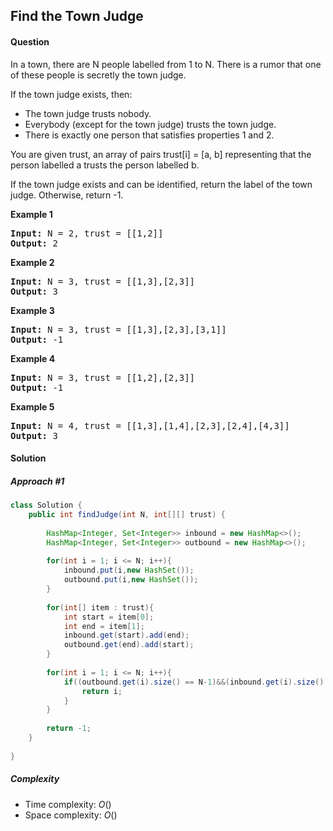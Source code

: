 ## Find the Town Judge
#### Question
In a town, there are N people labelled from 1 to N.  There is a rumor that one of these people is secretly the town judge.

If the town judge exists, then:

* The town judge trusts nobody.
* Everybody (except for the town judge) trusts the town judge.
* There is exactly one person that satisfies properties 1 and 2.

You are given trust, an array of pairs trust[i] = [a, b] representing that the person labelled a trusts the person labelled b.

If the town judge exists and can be identified, return the label of the town judge.  Otherwise, return -1.

**Example 1**
<pre>
<b>Input:</b> N = 2, trust = [[1,2]] 
<b>Output:</b> 2
</pre>

**Example 2**
<pre>
<b>Input:</b> N = 3, trust = [[1,3],[2,3]]
<b>Output:</b> 3
</pre>

**Example 3**
<pre>
<b>Input:</b> N = 3, trust = [[1,3],[2,3],[3,1]]
<b>Output:</b> -1
</pre>

**Example 4**
<pre>
<b>Input:</b> N = 3, trust = [[1,2],[2,3]]
<b>Output:</b> -1
</pre>

**Example 5**
<pre>
<b>Input:</b> N = 4, trust = [[1,3],[1,4],[2,3],[2,4],[4,3]]
<b>Output:</b> 3
</pre>
#### Solution
##### Approach #1

```java
class Solution {
    public int findJudge(int N, int[][] trust) {
        
        HashMap<Integer, Set<Integer>> inbound = new HashMap<>();
        HashMap<Integer, Set<Integer>> outbound = new HashMap<>();
        
        for(int i = 1; i <= N; i++){
            inbound.put(i,new HashSet());
            outbound.put(i,new HashSet());
        }
        
        for(int[] item : trust){
            int start = item[0];
            int end = item[1];
            inbound.get(start).add(end);
            outbound.get(end).add(start);
        }
        
        for(int i = 1; i <= N; i++){
            if((outbound.get(i).size() == N-1)&&(inbound.get(i).size() == 0)){
                return i;
            }
        }
        
        return -1;
    }
    
}
```
##### Complexity

* Time complexity: $O()$
* Space complexity: $O()$